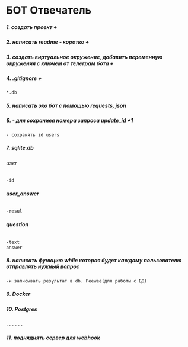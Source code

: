 # БОТ Отвечатель

##### 1. создать проект +
##### 2. написать readme - коротко +
##### 3. создать виртуальное окружение, добавить переменную окружения с ключем от телеграм бота +
##### 4. .gitignore +
	*.db
##### 5. написать эхо бот с помощью requests, json
##### 6. - для сохраниея номера запроса update_id +1
	- сохранять id users
##### 7. sqlite.db
###### 	*user*
	-id
###### **user_answer**
	-resul
###### **question**
	-text
	answer
##### 8. написать функцию while которая будет каждому пользователю отправлять нужный вопрос
	-и записывать результат в db. Peewee(для работы с БД)
##### 9. Docker
##### 10. Postgres
.
.
.
.
.
.
##### 11. подняднять сервер для webhook
